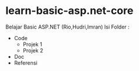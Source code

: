# learn-basic-asp.net-core
Belajar Basic ASP.NET (Rio,Hudri,Imran)
Isi Folder :
  - Code 
     - Projek 1
     - Projek 2
  - Doc
  - Referensi
